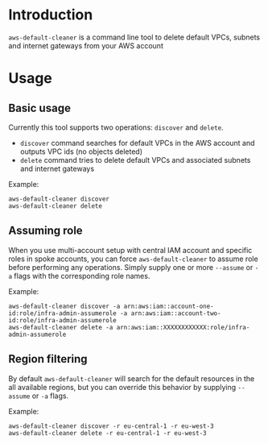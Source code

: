 # Introduction

`aws-default-cleaner` is a command line tool to delete default VPCs, subnets and internet gateways from your AWS account

# Usage

## Basic usage

Currently this tool supports two operations: `discover` and `delete`.

- `discover` command searches for default VPCs in the AWS account and outputs VPC ids (no objects deleted)
- `delete` command tries to delete default VPCs and associated subnets and internet gateways

Example:
``` shell
aws-default-cleaner discover
aws-default-cleaner delete
```

## Assuming role

When you use multi-account setup with central IAM account and specific roles in spoke accounts, you can force `aws-default-cleaner` to assume role before performing any operations. Simply supply one or more `--assume` or `-a` flags with the corresponding role names.

Example:
``` shell
aws-default-cleaner discover -a arn:aws:iam::account-one-id:role/infra-admin-assumerole -a arn:aws:iam::account-two-id:role/infra-admin-assumerole
aws-default-cleaner delete -a arn:aws:iam::XXXXXXXXXXXX:role/infra-admin-assumerole
```

## Region filtering

By default `aws-default-cleaner` will search for the default resources in the all available regions, but you can override this behavior by supplying `--assume` or `-a` flags.

Example:
``` shell
aws-default-cleaner discover -r eu-central-1 -r eu-west-3
aws-default-cleaner delete -r eu-central-1 -r eu-west-3
```
